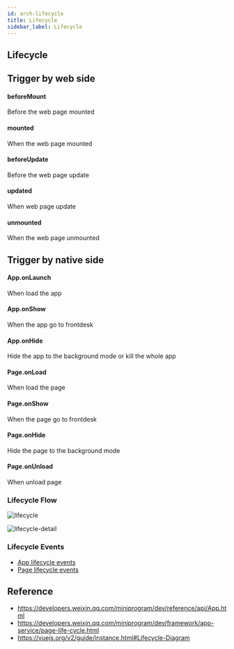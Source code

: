```yaml
---
id: arch-lifecycle
title: Lifecycle
sidebar_label: Lifecycle
---
```


## Lifecycle

## Trigger by web side

#### beforeMount
Before the web page mounted

#### mounted
When the web page mounted

#### beforeUpdate
Before the web page update
  
#### updated
When web page update

#### unmounted
When the web page unmounted


## Trigger by native side

#### App.onLaunch
When load the app

#### App.onShow
When the app go to frontdesk

#### App.onHide
Hide the app to the background mode or kill the whole app

#### Page.onLoad
When load the page

#### Page.onShow
When the page go to frontdesk

#### Page.onHide
Hide the page to the background mode

#### Page.onUnload
When unload page


### Lifecycle Flow
![lifecycle](https://static.devfdg.net/static/mono-static/docs-ui/img/lifecycle_graph.png)

![lifecycle-detail](https://static.devfdg.net/static/mono-static/docs-ui/img/page-lifecycle_detail.png)

### Lifecycle Events

- [App lifecycle events](./rpc-event#app-lifecycle-events)
- [Page lifecycle events](./rpc-event#page-lifecycle-events)


## Reference
* https://developers.weixin.qq.com/miniprogram/dev/reference/api/App.html
* https://developers.weixin.qq.com/miniprogram/dev/framework/app-service/page-life-cycle.html
* https://vuejs.org/v2/guide/instance.html#Lifecycle-Diagram
